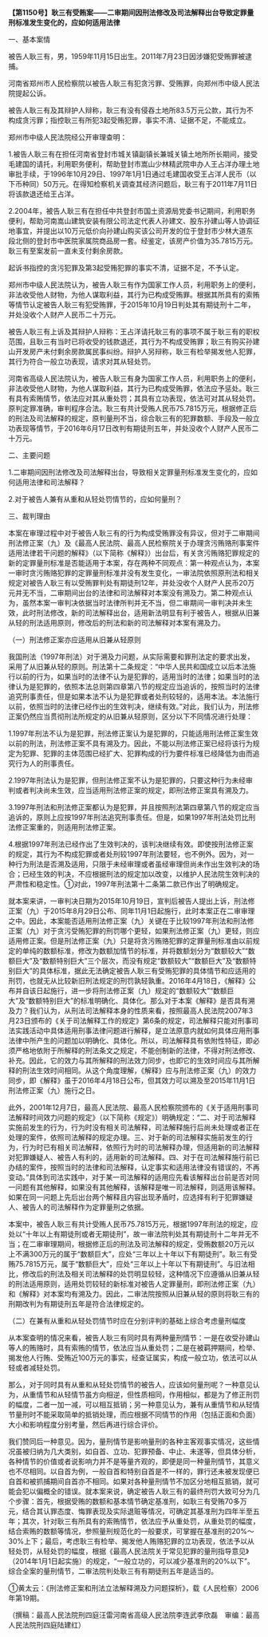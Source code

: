 **【第1150号】耿三有受贿案——二审期间因刑法修改及司法解释出台导致定罪量刑标准发生变化的，应如何适用法律**

一、基本案情

被告人耿三有，男，1959年11月15日出生。2011年7月23日因涉嫌犯受贿罪被逮捕。

河南省郑州市人民检察院以被告人耿三有犯贪污罪、受贿罪，向郑州市中级人民法院提起公诉。

被告人耿三有及其辩护人辩称，耿三有没有侵吞土地所83.5万元公款，其行为不构成贪污罪；指控耿三有所犯3起受贿犯罪，事实不清、证据不足，不能成立。

郑州市中级人民法院经公开审理查明：

1.被告人耿三有在担任河南省登封市城关镇副镇长兼城关镇土地所所长期间，接受毛建国的请托，利用职务便利，帮助登封市嵩山少林精武院申办人王占洋办理土地审批手续，于1996年10月29日、1997年1月1日通过毛建国收受王占洋人民币（以下币种同）50万元。在得知检察机关调查其经济问题后，耿三有于2011年7月11日将该款退还给王占洋。

2.2004年，被告人耿三有在担任中共登封市国土资源局党委书记期间，利用职务便利，帮助河南嵩山建筑安装有限公司法定代表人孙建文、股东孙建山等人协调征地事宜，并提出以10万元低价向孙建山购买该公司开发的位于登封市少林大道东段北侧的登封市中医院家属院商品房一套。经鉴定，该房产价值为35.7815万元。耿三有至案发前一直未支付剩余房款。

起诉书指控的贪污犯罪及第3起受贿犯罪的事实不清，证据不足，不予认定。

郑州市中级人民法院认为，被告人耿三有作为国家工作人员，利用职务上的便利，非法收受他人财物，为他人谋取利益，其行为已构成受贿罪。根据其所具有的索贿等情节认定被告人耿三有犯受贿罪，于2015年10月19日判处其有期徒刑十二年，并处没收个人财产人民币二十万元。

被告人耿三有上诉及其辩护人辩称：王占洋请托耿三有的事项不属于耿三有的职权范围，且耿三有当时已将收受的钱款退还，其行为不构成受贿罪；耿三有购买孙建山开发房产未付剩余房款属民事纠纷。辩护人另辩称，耿三有检举揭发他人犯罪，其行为符合一般立功表现，请求对其从轻处罚。

河南省高级人民法院认为，被告人耿三有身为国家工作人员，利用职务上的便利，非法收受他人财物，为他人谋取利益，其行为已构成受贿罪，依法应予惩处。耿三有具有索贿情节，依法应对其从重处罚；其具有立功表现，依法可对其从轻处罚。原判定罪准确，审判程序合法。耿三有共计受贿人民币75.7815万元，根据修正后的刑法及司法解释的规定，原判量刑不当，综合耿三有的犯罪数额、手段及一般立功表现等情节，于2016年6月17日改判有期徒刑五年，并处没收个人财产人民币二十万元。

二、主要问题

1.二审期间因刑法修改及司法解释出台，导致相关定罪量刑标准发生变化的，应如何适用法律和司法解释？

2.对于被告人兼有从重和从轻处罚情节的，应如何量刑？

三、裁判理由

本案在审理过程中对于被告人耿三有的行为构成受贿罪没有异议，但对于二审期间刑法修正案（九）及《最高人民法院、最高人民检察院关于办理贪污贿赂刑事案件适用法律若干问题的解释》（以下简称《解释》）出台后，有关贪污贿赂犯罪规定的新的定罪量刑标准是否能适用于本案，存在两种不同观点：第一种观点认为，本案一审时贪污贿赂犯罪的定罪量刑标准并没有发生变化，一审法院依照原刑法和相关规定对被告人耿三有以受贿罪判处有期徒刑12年，并处没收个人财产人民币20万元并无不当，二审期间出台的法律和司法解释对本案没有溯及力。第二种观点认为，虽然本案一审判决依据当时法律所判并无不当，但二审期间一审判决并未生效，此时刑法修改，新的司法解释出台，适用新法明显有利于被告人，根据从旧兼从轻的刑法适用原则，修改后的刑法和新的司法解释对本案有溯及力。

（一）刑法修正案亦应适用从旧兼从轻原则

我国刑法（1997年刑法）对于溯及力问题，从实际需要和罪刑法定的要求出发，采用了从旧兼从轻的原则。刑法第十二条规定：“中华人民共和国成立以后本法施行以前的行为，如果当时的法律不认为是犯罪的，适用当时的法律；如果当时的法律认为是犯罪的，依照本法总则第四章第八节的规定应当追诉的，按照当时的法律追究刑事责任，但是如果本法不认为是犯罪或者处刑较轻的，适用本法。本法施行以前，依照当时的法律已经作出的生效判决，继续有效。”对此，我们认为，刑法修正案仍然应当贯彻刑法所规定的从旧兼从轻原则，区分以下不同情况进行处理：

1.1997年刑法不认为是犯罪，刑法修正案认为是犯罪的，只能适用刑法修正案生效以前的刑法，刑法修正案不具有溯及力。因此，不能以刑法修正案已经将该行为规定为犯罪、犯罪的主体范围已经扩大、犯罪构成的行为要件标准已经降低为由而追究行为人的刑事责任。

2.1997年刑法认为是犯罪，但刑法修正案不认为是犯罪的，只要这种行为未经审判或者判决尚未生效，应当适用刑法修正案的规定，即刑法修正案具有溯及力。

3.1997年刑法和刑法修正案都认为是犯罪，并且按照刑法第四章第八节的规定应当追诉的，原则上应按1997年刑法追究刑事责任。但是，如果1997年刑法处罚比刑法修正案重的，则适用刑法修正案。

4.根据1997年刑法已经作出了生效判决的，该判决继续有效。即使按刑法修正案的规定，其行为不构成犯罪或者处刑较1997年刑法要轻，也不例外。因为，对一种行为刑法是否溯及适用，只限于未经审理或者虽经审理但尚未作出生效判决的场合；已经生效的判决，不应根据刑法的规定加以改变，以维护人民法院生效判决的严肃性和稳定性。①对此，1997年刑法第十二条第二款已作出了明确规定。

就本案来讲，一审判决日期为2015年10月19日，宣判后被告人提出上诉，刑法修正案（九）于2015年8月29日公布、同年11月1日起施行，此时本案正在二审审理之中。因此，本案能否适用刑法修正案（九）关键在于比较1997年刑法和刑法修正案（九）对于贪污受贿犯罪的刑罚哪个更轻，如果刑法修正案（九）更轻，则应适用修正案。但是刑法修正案（九）只是将贪污贿赂犯罪的定罪量刑标准由以前规定的单纯的数额标准，修改为数额加情节的标准，并将数额划分为“数额较大”“数额巨大”及“数额特别巨大”三个层次，而没有规定“数额较大”“数额巨大”及“数额特别巨大”的具体标准，据此无法确定被告人耿三有受贿犯罪的具体情节和应适用的刑罚，也就无从比较新旧刑法规定的刑罚孰轻孰重。2016年4月18日，《解释》公布并自该日起施行，进一步将刑法修正案（九）规定的“数额较大”“数额巨大”及“数额特别巨大”的标准明确化、具体化。那么对于本案《解释》是否具有溯及力？我们认为，从刑法司法解释本身的性质来看，按照最高人民法院2007年3月23日颁布的《关于司法解释工作的规定》第6条的规定，司法解释只能对刑事司法实践活动中具体适用刑事法律问题进行解释，是立法原意内就如何具体应用刑事法律中所产生的问题加以明确化、具体化。所以，司法解释具有依附性特征，即必须严格地依附于所解释的刑法条文之规定，不能创制新的法律，不得对刑法修改、补充。因此，它的效力与其所解释的刑法效力同步，也即它的生效时间应与其所解释的刑法生效时间相同。从这个角度理解，《解释》应与刑法修正案（九）的效力同步，即《解释》虽于2016年4月18日公布，但其效力可以溯及至2015年11月1日刑法修正案（九）施行之日。

此外，2001年12月7日，最高人民法院、最高人民检察院颁布的《关于适用刑事司法解释时间效力问题的规定》（以下简称《规定》）明确规定：“二、对于司法解释实施前发生的行为，行为时没有相关司法解释，司法解释施行后尚未处理或者正在处理的案件，依照司法解释的规定办理。三、对于新的司法解释实施前发生的行为，行为时已有相关司法解释，依照行为时的司法解释办理，但适用新的司法解释对犯罪嫌疑人、被告人有利的，适用新的司法解释。四、对于在司法解释施行前已办结的案件，按照当时的法律和司法解释，认定事实和适用法律没有错误的，不再变动。”具体到司法实践中，对于某一司法解释的适用应先看该解释出台前是否对同一问题有其他解释，如果没有其他解释，该解释是唯一司法解释，则适用该解释。如果在同一问题上先后出台两个解释且内容出现矛盾时，应选择有利于犯罪嫌疑人、被告人的司法解释作为定罪量刑之依据。

本案中，被告人耿三有共计受贿人民币75.7815万元，根据1997年刑法的规定，应处以“十年以上有期徒刑或者无期徒刑”，故一审法院判处其有期徒刑十二年并无不当；在二审审理期间，根据修正后的刑法及司法解释的规定，受贿数额20万元以上不满300万元的属于“数额巨大”，应处“三年以上十年以下有期徒刑”。耿三有受贿75.7815万元，属于“数额巨大”，应处“三年以上十年以下有期徒刑”。与旧法相比，修改后的刑法及相关司法解释的处罚明显较轻，这种情况下应遵循从旧兼从轻的刑法适用原则，适用处罚较轻的新标准对被告人定罪量刑，即刑法修正案（九）和《解释》对本案均有溯及力。因此，二审法院按照从旧兼从轻的原则将耿三有的刑期改判为有期徒刑五年是符合法律规定的。

（二）在兼有从重和从轻处罚情节时应在分别评判的基础上综合考虑量刑幅度

从本案查明的情况来看，被告人耿三有同时具有两种量刑情节：一是在收受孙建山等人的贿赂时，具有索贿的情节，依法应当从重处罚；二是在被羁押期间，检举、揭发他人行贿、受贿近100万元的事实，经查证属实，构成一般立功，依法可以从轻或者减轻处罚。

那么，对于同时具有从重和从轻处罚情节的被告人，应该如何量刑呢？一种意见认为，从重情节和从轻情节虽方向相逆，但性质相同，作用相似，都是为了修正刑罚的幅度，二者一加一减，可以相互抵销；另一种意见认为，兼有从重情节和从轻情节量刑时不能采取简单的抵销处理，而应根据不同情节的作用（包括正面和负面）大小和影响程度分别考量，然后再进行综合评价。

我们赞同后一种意见。因为，量刑情节是影响量刑的各种主客观事实情况，这些情况虽被归纳为几大类别，如自首、立功、犯罪预备、中止、未遂等，但具体分析，各种情节的价值或者说影响力并不是等量齐观的，即便是同一种量刑情节，其意义也不尽相同。以自首为例，一般自首和特别自首是不一样的，罪行还未被发现便已自首和被抓捕期间自首亦不相同。如果对各种量刑情节不加区分地相互抵销，就可能会犯以偏概全的错误。就本案来说，确定被告人耿三有的最终刑罚大致可分为几个步骤：首先，根据受贿的数额和基本情节确定基准刑，如耿三有受贿70多万元，结合其认罪态度、悔罪表现及实际退赃等情况，可确定其基准刑为四年半至五年；其次，针对耿三有所具有的索贿情节，依法应予从重处罚，从重处罚的幅度，结合索贿的数额等情况，参照量刑规范化的一般要求，可掌握在基准刑的20%～30%上下；最后，考虑耿三有检举、揭发他人贿赂犯罪的立功表现，依法予以从轻处罚，从轻处罚的幅度，根据《最高人民法院关于常见犯罪的量刑指导意见》（2014年1月1日起实施）的规定，“一般立功的，可以减少基准刑的20%以下”。综合全案的量刑情节，二审法院判处耿三有有期徒刑五年是适当的。

①黄太云：《刑法修正案和刑法立法解释溯及力问题探析》，载《人民检察）2006年第19期。

（撰稿：最高人民法院刑四庭汪雷河南省高级人民法院李连武李欣磊　审编：最高人民法院刑四庭陆建红）